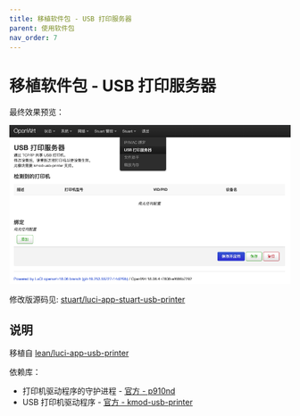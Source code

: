 ```yaml
---
title: 移植软件包 - USB 打印服务器
parent: 使用软件包
nav_order: 7
---
```


# 移植软件包 - USB 打印服务器

最终效果预览：

![Snipaste_2019-09-14_16-41-36.png](https://raw.githubusercontent.com/stuarthua/PicGo/master/oh-my-openwrt/Snipaste_2019-09-14_16-41-36.png)

修改版源码见: [stuart/luci-app-stuart-usb-printer](https://github.com/stuarthua/oh-my-openwrt/tree/master/stuart/luci-app-stuart-usb-printer)

## 说明

移植自 [lean/luci-app-usb-printer](https://github.com/coolsnowwolf/lede/tree/master/package/lean/luci-app-usb-printer)

依赖库：

* 打印机驱动程序的守护进程 - [官方 - p910nd](https://openwrt.org/packages/pkgdata/p910nd)
* USB 打印机驱动程序 - [官方 - kmod-usb-printer](https://openwrt.org/packages/pkgdata/kmod-usb-printer)
